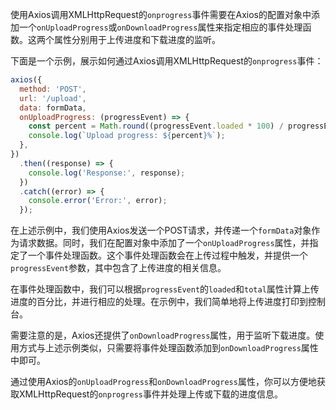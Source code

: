 使用Axios调用XMLHttpRequest的`onprogress`事件需要在Axios的配置对象中添加一个`onUploadProgress`或`onDownloadProgress`属性来指定相应的事件处理函数。这两个属性分别用于上传进度和下载进度的监听。

下面是一个示例，展示如何通过Axios调用XMLHttpRequest的`onprogress`事件：

```javascript
axios({
  method: 'POST',
  url: '/upload',
  data: formData,
  onUploadProgress: (progressEvent) => {
    const percent = Math.round((progressEvent.loaded * 100) / progressEvent.total);
    console.log(`Upload progress: ${percent}%`);
  },
})
  .then((response) => {
    console.log('Response:', response);
  })
  .catch((error) => {
    console.error('Error:', error);
  });
```

在上述示例中，我们使用Axios发送一个POST请求，并传递一个`formData`对象作为请求数据。同时，我们在配置对象中添加了一个`onUploadProgress`属性，并指定了一个事件处理函数。这个事件处理函数会在上传过程中触发，并提供一个`progressEvent`参数，其中包含了上传进度的相关信息。

在事件处理函数中，我们可以根据`progressEvent`的`loaded`和`total`属性计算上传进度的百分比，并进行相应的处理。在示例中，我们简单地将上传进度打印到控制台。

需要注意的是，Axios还提供了`onDownloadProgress`属性，用于监听下载进度。使用方式与上述示例类似，只需要将事件处理函数添加到`onDownloadProgress`属性中即可。

通过使用Axios的`onUploadProgress`和`onDownloadProgress`属性，你可以方便地获取XMLHttpRequest的`onprogress`事件并处理上传或下载的进度信息。